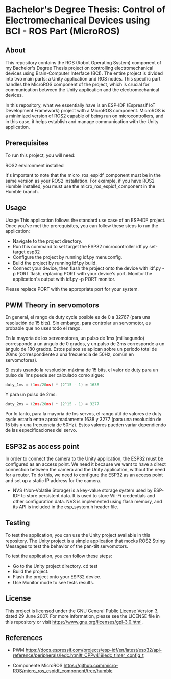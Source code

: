 # Bachelor's Degree Thesis: Control of Electromechanical Devices using BCI - ROS Part (MicroROS)

## About
This repository contains the ROS (Robot Operating System) component of my Bachelor's Degree Thesis project on controlling electromechanical devices using Brain-Computer Interface (BCI). The entire project is divided into two main parts: a Unity application and ROS nodes. This specific part handles the MicroROS component of the project, which is crucial for communication between the Unity application and the electromechanical devices.

In this repository, what we essentially have is an ESP-IDF (Espressif IoT Development Framework) project with a MicroROS component. MicroROS is a minimized version of ROS2 capable of being run on microcontrollers, and in this case, it helps establish and manage communication with the Unity application.

## Prerequisites
To run this project, you will need:

ROS2 environment installed

It's important to note that the micro_ros_espidf_component must be in the same version as your ROS2 installation. For example, if you have ROS2 Humble installed, you must use the micro_ros_espidf_component in the Humble branch.

## Usage
Usage
This application follows the standard use case of an ESP-IDF project. Once you've met the prerequisites, you can follow these steps to run the application:

* Navigate to the project directory.
* Run this command to set target the ESP32 microcontroller idf.py set-target esp32
* Configure the project by running idf.py menuconfig.
* Build the project by running idf.py build.
* Connect your device, then flash the project onto the device with idf.py -p PORT flash, replacing PORT with your device's port.
Monitor the application's output with idf.py -p PORT monitor.

Please replace PORT with the appropriate port for your system.

## PWM Theory in servomotors
En general, el rango de duty cycle posible es de 0 a 32767 (para una resolución de 15 bits). Sin embargo, para controlar un servomotor, es probable que no uses todo el rango.

En la mayoría de los servomotores, un pulso de 1ms (milisegundo) corresponde a un ángulo de 0 grados, y un pulso de 2ms corresponde a un ángulo de 180 grados. Estos pulsos se aplican sobre un periodo total de 20ms (correspondiente a una frecuencia de 50Hz, común en servomotores).

Si estás usando la resolución máxima de 15 bits, el valor de duty para un pulso de 1ms puede ser calculado como sigue:

```c
duty_1ms = (1ms/20ms) * (2^15 - 1) ≈ 1638
```
Y para un pulso de 2ms:

```c
duty_2ms = (2ms/20ms) * (2^15 - 1) ≈ 3277
```
Por lo tanto, para la mayoría de los servos, el rango útil de valores de duty cycle estaría entre aproximadamente 1638 y 3277 (para una resolución de 15 bits y una frecuencia de 50Hz). Estos valores pueden variar dependiendo de las especificaciones del servo.

## ESP32 as access point
In order to connect the camera to the Unity application, the ESP32 must be configured as an access point. We need it because we want to have a direct connection between the camera and the Unity application, without the need for a router. To do this, we need to configure the ESP32 as an access point and set up a static IP address for the camera.

* NVS (Non-Volatile Storage) is a key-value storage system used by ESP-IDF to store persistent data. It is used to store Wi-Fi credentials and other configuration data. NVS is implemented using flash memory, and its API is included in the esp_system.h header file.



## Testing
To test the application, you can use the Unity project available in this repository. The Unity project is a simple application that mocks ROS2 String Messages to test the behavior of the pan-tilt servomotors.

To test the application, you can follow these steps:

* Go to the Unity project directory. cd test
* Build the project.
* Flash the project onto your ESP32 device.
* Use Monitor mode to see tests results.


## License
This project is licensed under the GNU General Public License Version 3, dated 29 June 2007. For more information, please see the LICENSE file in this repository or visit https://www.gnu.org/licenses/gpl-3.0.html.


## References
* PWM https://docs.espressif.com/projects/esp-idf/en/latest/esp32/api-reference/peripherals/ledc.html#_CPPv419ledc_timer_config_t

* Componente MicroROS https://github.com/micro-ROS/micro_ros_espidf_component/tree/humble
